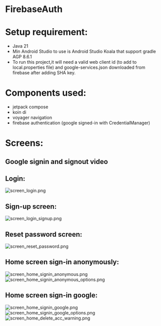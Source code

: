 # FirebaseAuth

# Setup requirement:
- Java 21
- Min Android Studio to use is Android Studio Koala that support gradle AGP 8.6.1
- To run this project,it will need a valid web client id (to add to local.properties file) and google-services.json downloaded from firebase after adding SHA key.


# Components used:
- jetpack compose
- koin di
- voyager navigation
- firebase authentication (google signed-in with CredentialManager)


# Screens:


## Google signin and signout video



## Login: 
![screen_login.png](readme_assets%2Fscreen_login.png)


## Sign-up screen:
![screen_login_signup.png](readme_assets%2Fscreen_login_signup.png)


## Reset password screen:
![screen_reset_password.png](readme_assets%2Fscreen_reset_password.png)


## Home screen sign-in anonymously:
![screen_home_signin_anonymous.png](readme_assets%2Fscreen_home_signin_anonymous.png)
![screen_home_signin_anonymous_options.png](readme_assets%2Fscreen_home_signin_anonymous_options.png)


## Home screen sign-in google:
![screen_home_signin_google.png](readme_assets%2Fscreen_home_signin_google.png)
![screen_home_signin_google_options.png](readme_assets%2Fscreen_home_signin_google_options.png)
![screen_home_delete_acc_warning.png](readme_assets%2Fscreen_home_delete_acc_warning.png)
